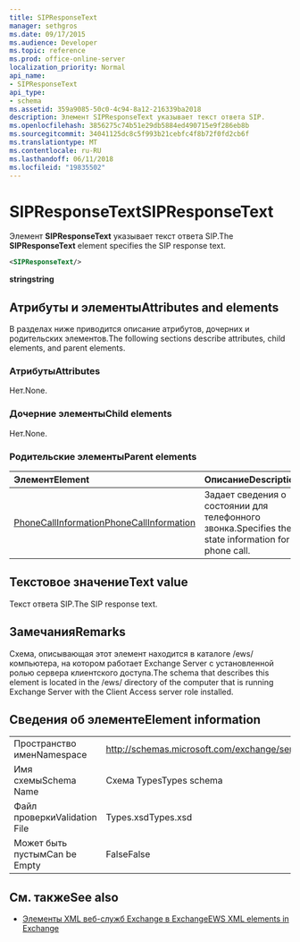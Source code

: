 ```yaml
---
title: SIPResponseText
manager: sethgros
ms.date: 09/17/2015
ms.audience: Developer
ms.topic: reference
ms.prod: office-online-server
localization_priority: Normal
api_name:
- SIPResponseText
api_type:
- schema
ms.assetid: 359a9085-50c0-4c94-8a12-216339ba2018
description: Элемент SIPResponseText указывает текст ответа SIP.
ms.openlocfilehash: 3856275c74b51e29db5884ed490715e9f286eb8b
ms.sourcegitcommit: 34041125dc8c5f993b21cebfc4f8b72f0fd2cb6f
ms.translationtype: MT
ms.contentlocale: ru-RU
ms.lasthandoff: 06/11/2018
ms.locfileid: "19835502"
---
```

# <a name="sipresponsetext"></a><span data-ttu-id="b0087-103">SIPResponseText</span><span class="sxs-lookup"><span data-stu-id="b0087-103">SIPResponseText</span></span>

<span data-ttu-id="b0087-104">Элемент **SIPResponseText** указывает текст ответа SIP.</span><span class="sxs-lookup"><span data-stu-id="b0087-104">The **SIPResponseText** element specifies the SIP response text.</span></span> 
  
```xml
<SIPResponseText/>
```

 <span data-ttu-id="b0087-105">**string**</span><span class="sxs-lookup"><span data-stu-id="b0087-105">**string**</span></span>
## <a name="attributes-and-elements"></a><span data-ttu-id="b0087-106">Атрибуты и элементы</span><span class="sxs-lookup"><span data-stu-id="b0087-106">Attributes and elements</span></span>

<span data-ttu-id="b0087-107">В разделах ниже приводится описание атрибутов, дочерних и родительских элементов.</span><span class="sxs-lookup"><span data-stu-id="b0087-107">The following sections describe attributes, child elements, and parent elements.</span></span>
  
### <a name="attributes"></a><span data-ttu-id="b0087-108">Атрибуты</span><span class="sxs-lookup"><span data-stu-id="b0087-108">Attributes</span></span>

<span data-ttu-id="b0087-109">Нет.</span><span class="sxs-lookup"><span data-stu-id="b0087-109">None.</span></span>
  
### <a name="child-elements"></a><span data-ttu-id="b0087-110">Дочерние элементы</span><span class="sxs-lookup"><span data-stu-id="b0087-110">Child elements</span></span>

<span data-ttu-id="b0087-111">Нет.</span><span class="sxs-lookup"><span data-stu-id="b0087-111">None.</span></span>
  
### <a name="parent-elements"></a><span data-ttu-id="b0087-112">Родительские элементы</span><span class="sxs-lookup"><span data-stu-id="b0087-112">Parent elements</span></span>

|<span data-ttu-id="b0087-113">**Элемент**</span><span class="sxs-lookup"><span data-stu-id="b0087-113">**Element**</span></span>|<span data-ttu-id="b0087-114">**Описание**</span><span class="sxs-lookup"><span data-stu-id="b0087-114">**Description**</span></span>|
|:-----|:-----|
|[<span data-ttu-id="b0087-115">PhoneCallInformation</span><span class="sxs-lookup"><span data-stu-id="b0087-115">PhoneCallInformation</span></span>](phonecallinformation.md) <br/> |<span data-ttu-id="b0087-116">Задает сведения о состоянии для телефонного звонка.</span><span class="sxs-lookup"><span data-stu-id="b0087-116">Specifies the state information for a phone call.</span></span>  <br/> |
   
## <a name="text-value"></a><span data-ttu-id="b0087-117">Текстовое значение</span><span class="sxs-lookup"><span data-stu-id="b0087-117">Text value</span></span>

<span data-ttu-id="b0087-118">Текст ответа SIP.</span><span class="sxs-lookup"><span data-stu-id="b0087-118">The SIP response text.</span></span>
  
## <a name="remarks"></a><span data-ttu-id="b0087-119">Замечания</span><span class="sxs-lookup"><span data-stu-id="b0087-119">Remarks</span></span>

<span data-ttu-id="b0087-120">Схема, описывающая этот элемент находится в каталоге /ews/ компьютера, на котором работает Exchange Server с установленной ролью сервера клиентского доступа.</span><span class="sxs-lookup"><span data-stu-id="b0087-120">The schema that describes this element is located in the /ews/ directory of the computer that is running Exchange Server with the Client Access server role installed.</span></span>
  
## <a name="element-information"></a><span data-ttu-id="b0087-121">Сведения об элементе</span><span class="sxs-lookup"><span data-stu-id="b0087-121">Element information</span></span>

|||
|:-----|:-----|
|<span data-ttu-id="b0087-122">Пространство имен</span><span class="sxs-lookup"><span data-stu-id="b0087-122">Namespace</span></span>  <br/> |http://schemas.microsoft.com/exchange/services/2006/types  <br/> |
|<span data-ttu-id="b0087-123">Имя схемы</span><span class="sxs-lookup"><span data-stu-id="b0087-123">Schema Name</span></span>  <br/> |<span data-ttu-id="b0087-124">Схема Types</span><span class="sxs-lookup"><span data-stu-id="b0087-124">Types schema</span></span>  <br/> |
|<span data-ttu-id="b0087-125">Файл проверки</span><span class="sxs-lookup"><span data-stu-id="b0087-125">Validation File</span></span>  <br/> |<span data-ttu-id="b0087-126">Types.xsd</span><span class="sxs-lookup"><span data-stu-id="b0087-126">Types.xsd</span></span>  <br/> |
|<span data-ttu-id="b0087-127">Может быть пустым</span><span class="sxs-lookup"><span data-stu-id="b0087-127">Can be Empty</span></span>  <br/> |<span data-ttu-id="b0087-128">False</span><span class="sxs-lookup"><span data-stu-id="b0087-128">False</span></span>  <br/> |
   
## <a name="see-also"></a><span data-ttu-id="b0087-129">См. также</span><span class="sxs-lookup"><span data-stu-id="b0087-129">See also</span></span>



- [<span data-ttu-id="b0087-130">Элементы XML веб-служб Exchange в Exchange</span><span class="sxs-lookup"><span data-stu-id="b0087-130">EWS XML elements in Exchange</span></span>](ews-xml-elements-in-exchange.md)

